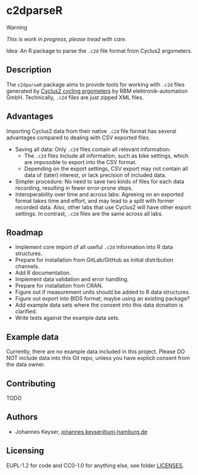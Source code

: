 <!--
SPDX-FileCopyrightText: 2025 Johannes Keyser <johannes.keyser@uni-hamburg.de>
SPDX-License-Identifier: CC0-1.0
-->

# c2dparseR

> [!warning]
> _This is work in progress, please tread with care._

Idea: An R package to parse the `.c2d` file format from Cyclus2 ergometers.

## Description

The `c2dparseR` package aims to provide tools for working with `.c2d` files generated by [Cyclus2 cycling ergometers](https://www.cyclus2.com/en/) by RBM elektronik-automation GmbH.
Technically, `.c2d` files are just zipped XML files.

## Advantages

Importing Cyclus2 data from their native `.c2d` file format has several advantages compared to dealing with CSV exported files.

- Saving all data: Only `.c2d` files contain all relevant information:
  - The `.c2d` files include all information, such as bike settings, which are impossible to export into the CSV format.
  - Depending on the export settings, CSV export may not contain all data of (later) interest, or lack precision of included data.
- Simpler procedure: No need to save two kinds of files for each data recording, resulting in fewer error-prone steps.
- Interoperability over time and across labs: Agreeing on an exported format takes time and effort, and may lead to a split with former recorded data.
  Also, other labs that use Cyclus2 will have other export settings.
  In contrast, `.c2d` files are the same across all labs.

## Roadmap

- Implement core import of all useful `.c2d` information into R data structures.
- Prepare for installation from GitLab/GitHub as initial distribution channels.
- Add R documentation.
- Implement data validation and error handling.
- Prepare for installation from CRAN.
- Figure out if measurement units should be added to R data structures.
- Figure out export into BIDS format; maybe using an existing package?
- Add example data sets where the consent into this data donation is clarified.
- Write tests against the example data sets.

## Example data

Currently, there are no example data included in this project.
Please DO NOT include data into this Git repo, unless you have explicit consent from the data owner.

## Contributing

TODO

## Authors

- Johannes Keyser, <johannes.keyser@uni-hamburg.de>

## Licensing

EUPL-1.2 for code and CC0-1.0 for anything else, see folder [LICENSES](LICENSES).
